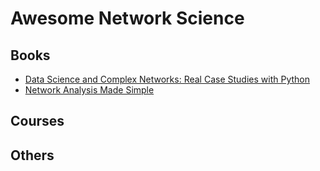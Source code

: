 # Awesome Network Science

## Books
* [Data Science and Complex Networks: Real Case Studies with Python](https://academic.oup.com/book/26566)
* [Network Analysis Made Simple](https://ericmjl.github.io/Network-Analysis-Made-Simple/)
## Courses

## Others
